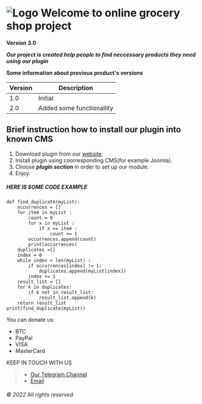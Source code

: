 # ![Logo](reactstrap.png) Welcome to online grocery shop project                                                                                                          
**Version 3.0**

***Our project is created help people to find neccessary products they need using our plugin***

**Some information about previous product's versions**

| Version  | Description |
| ------------- | ------------- |
| 1.0  | Initial   |
| 2.0  | Added some functionallity |


## Brief instruction how to install our plugin into known CMS

1. Download plugin from our [website](http://plugin_for_grocerystore.com).
2. Install plugin using coorresponding CMS(for example Joomla).
3. Choose ***plugin section*** in order to set up our module.
4. Enjoy.

##### HERE IS SOME CODE EXAMPLE 
```
def find_duplicate(myList):
    occurrences = []
    for item in myList :
        count = 0
        for x in myList :
            if x == item :
                count += 1
        occurrences.append(count)
        print(occurrences)
    duplicates =[]
    index = 0
    while index < len(myList) :
        if occurrences[index] != 1:
            duplicates.append(myList[index])
        index += 1
    result_list = []
    for k in duplicates:
        if k not in result_list:
            result_list.append(k)
    return result_list
print(find_duplicate(myList))

```

You can donate us:
* BTC
* PayPal
* VISA
* MasterCard

KEEP IN TOUCH WITH US 
> - [Our Telegram Channel](http://t.me/grocery_plugin)
> - [Email](mailto:mail@plugin_for_grocerystore.com)
 
###### © 2022 All rights reserved


